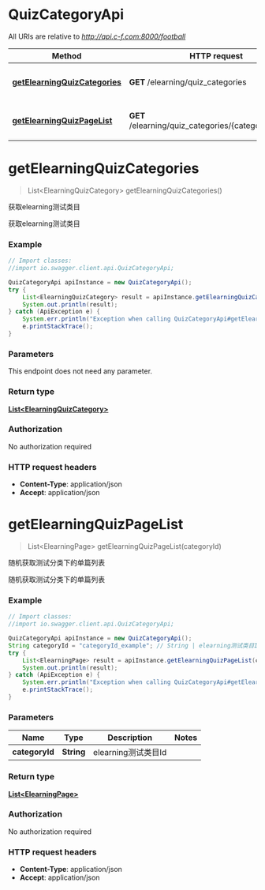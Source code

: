 # QuizCategoryApi

All URIs are relative to *http://api.c-f.com:8000/football*

Method | HTTP request | Description
------------- | ------------- | -------------
[**getElearningQuizCategories**](QuizCategoryApi.md#getElearningQuizCategories) | **GET** /elearning/quiz_categories | 获取elearning测试类目
[**getElearningQuizPageList**](QuizCategoryApi.md#getElearningQuizPageList) | **GET** /elearning/quiz_categories/{categoryId}/pages | 随机获取测试分类下的单篇列表


<a name="getElearningQuizCategories"></a>
# **getElearningQuizCategories**
> List&lt;ElearningQuizCategory&gt; getElearningQuizCategories()

获取elearning测试类目

获取elearning测试类目

### Example
```java
// Import classes:
//import io.swagger.client.api.QuizCategoryApi;

QuizCategoryApi apiInstance = new QuizCategoryApi();
try {
    List<ElearningQuizCategory> result = apiInstance.getElearningQuizCategories();
    System.out.println(result);
} catch (ApiException e) {
    System.err.println("Exception when calling QuizCategoryApi#getElearningQuizCategories");
    e.printStackTrace();
}
```

### Parameters
This endpoint does not need any parameter.

### Return type

[**List&lt;ElearningQuizCategory&gt;**](ElearningQuizCategory.md)

### Authorization

No authorization required

### HTTP request headers

 - **Content-Type**: application/json
 - **Accept**: application/json

<a name="getElearningQuizPageList"></a>
# **getElearningQuizPageList**
> List&lt;ElearningPage&gt; getElearningQuizPageList(categoryId)

随机获取测试分类下的单篇列表

随机获取测试分类下的单篇列表

### Example
```java
// Import classes:
//import io.swagger.client.api.QuizCategoryApi;

QuizCategoryApi apiInstance = new QuizCategoryApi();
String categoryId = "categoryId_example"; // String | elearning测试类目Id
try {
    List<ElearningPage> result = apiInstance.getElearningQuizPageList(categoryId);
    System.out.println(result);
} catch (ApiException e) {
    System.err.println("Exception when calling QuizCategoryApi#getElearningQuizPageList");
    e.printStackTrace();
}
```

### Parameters

Name | Type | Description  | Notes
------------- | ------------- | ------------- | -------------
 **categoryId** | **String**| elearning测试类目Id |

### Return type

[**List&lt;ElearningPage&gt;**](ElearningPage.md)

### Authorization

No authorization required

### HTTP request headers

 - **Content-Type**: application/json
 - **Accept**: application/json

